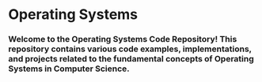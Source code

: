 <h1>Operating Systems</h1>
<h3>Welcome to the Operating Systems Code Repository! This repository contains various code examples, implementations, and projects related to the fundamental concepts of Operating Systems in Computer Science.</h3>